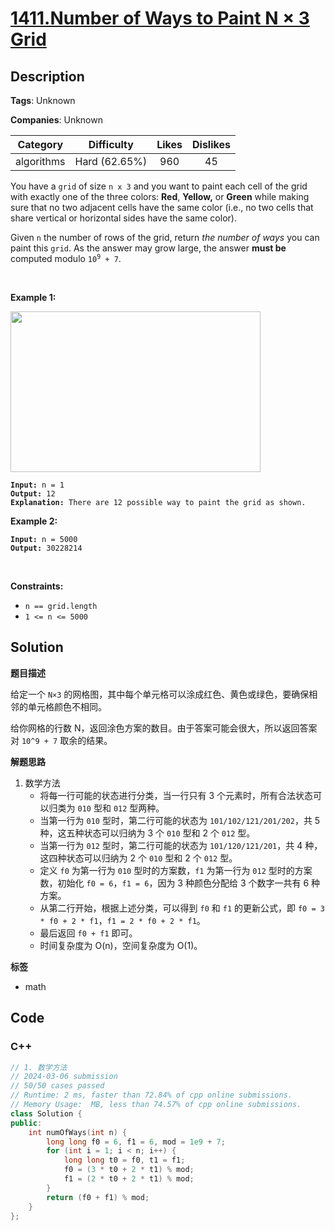 # [1411.Number of Ways to Paint N × 3 Grid](https://leetcode.com/problems/number-of-ways-to-paint-n-3-grid/description/)

## Description

**Tags**: Unknown

**Companies**: Unknown

|  Category  |  Difficulty   | Likes | Dislikes |
| :--------: | :-----------: | :---: | :------: |
| algorithms | Hard (62.65%) |  960  |    45    |

<p>You have a <code>grid</code> of size <code>n x 3</code> and you want to paint each cell of the grid with exactly one of the three colors: <strong>Red</strong>, <strong>Yellow,</strong> or <strong>Green</strong> while making sure that no two adjacent cells have the same color (i.e., no two cells that share vertical or horizontal sides have the same color).</p>
<p>Given <code>n</code> the number of rows of the grid, return <em>the number of ways</em> you can paint this <code>grid</code>. As the answer may grow large, the answer <strong>must be</strong> computed modulo <code>10<sup>9</sup> + 7</code>.</p>
<p>&nbsp;</p>
<p><strong class="example">Example 1:</strong></p>
<img alt="" src="https://assets.leetcode.com/uploads/2020/03/26/e1.png" style="width: 400px; height: 257px;" />
<pre><code><strong>Input:</strong> n = 1
<strong>Output:</strong> 12
<strong>Explanation:</strong> There are 12 possible way to paint the grid as shown.</code></pre>
<p><strong class="example">Example 2:</strong></p>
<pre><code><strong>Input:</strong> n = 5000
<strong>Output:</strong> 30228214</code></pre>
<p>&nbsp;</p>
<p><strong>Constraints:</strong></p>
<ul>
  <li><code>n == grid.length</code></li>
  <li><code>1 &lt;= n &lt;= 5000</code></li>
</ul>

## Solution

**题目描述**

给定一个 `N×3` 的网格图，其中每个单元格可以涂成红色、黄色或绿色，要确保相邻的单元格颜色不相同。

给你网格的行数 N，返回涂色方案的数目。由于答案可能会很大，所以返回答案对 `10^9 + 7` 取余的结果。

**解题思路**

1. 数学方法
   - 将每一行可能的状态进行分类，当一行只有 3 个元素时，所有合法状态可以归类为 `010` 型和 `012` 型两种。
   - 当第一行为 `010` 型时，第二行可能的状态为 `101/102/121/201/202`，共 5 种，这五种状态可以归纳为 3 个 `010` 型和 2 个 `012` 型。
   - 当第一行为 `012` 型时，第二行可能的状态为 `101/120/121/201`，共 4 种，这四种状态可以归纳为 2 个 `010` 型和 2 个 `012` 型。
   - 定义 `f0` 为第一行为 `010` 型时的方案数，`f1` 为第一行为 `012` 型时的方案数，初始化 `f0 = 6`，`f1 = 6`，因为 3 种颜色分配给 3 个数字一共有 6 种方案。
   - 从第二行开始，根据上述分类，可以得到 `f0` 和 `f1` 的更新公式，即 `f0 = 3 * f0 + 2 * f1`，`f1 = 2 * f0 + 2 * f1`。
   - 最后返回 `f0 + f1` 即可。
   - 时间复杂度为 O(n)，空间复杂度为 O(1)。

**标签**

- math

<!-- code start -->
## Code

### C++

```cpp
// 1. 数学方法
// 2024-03-06 submission
// 50/50 cases passed
// Runtime: 2 ms, faster than 72.84% of cpp online submissions.
// Memory Usage:  MB, less than 74.57% of cpp online submissions.
class Solution {
public:
    int numOfWays(int n) {
        long long f0 = 6, f1 = 6, mod = 1e9 + 7;
        for (int i = 1; i < n; i++) {
            long long t0 = f0, t1 = f1;
            f0 = (3 * t0 + 2 * t1) % mod;
            f1 = (2 * t0 + 2 * t1) % mod;
        }
        return (f0 + f1) % mod;
    }
};
```

<!-- code end -->
